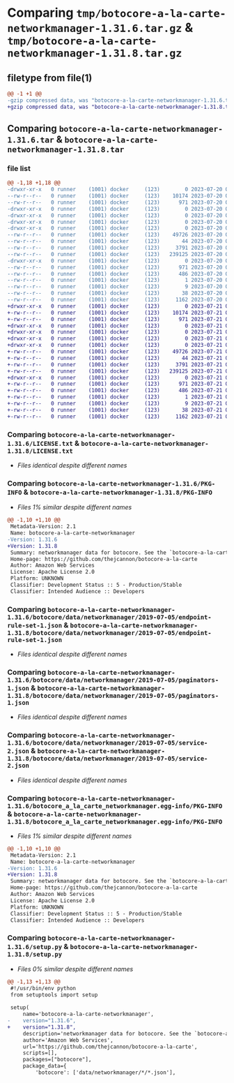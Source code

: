 # Comparing `tmp/botocore-a-la-carte-networkmanager-1.31.6.tar.gz` & `tmp/botocore-a-la-carte-networkmanager-1.31.8.tar.gz`

## filetype from file(1)

```diff
@@ -1 +1 @@
-gzip compressed data, was "botocore-a-la-carte-networkmanager-1.31.6.tar", last modified: Thu Jul 20 01:20:29 2023, max compression
+gzip compressed data, was "botocore-a-la-carte-networkmanager-1.31.8.tar", last modified: Fri Jul 21 01:21:39 2023, max compression
```

## Comparing `botocore-a-la-carte-networkmanager-1.31.6.tar` & `botocore-a-la-carte-networkmanager-1.31.8.tar`

### file list

```diff
@@ -1,18 +1,18 @@
-drwxr-xr-x   0 runner    (1001) docker     (123)        0 2023-07-20 01:20:29.522761 botocore-a-la-carte-networkmanager-1.31.6/
--rw-r--r--   0 runner    (1001) docker     (123)    10174 2023-07-20 01:20:29.000000 botocore-a-la-carte-networkmanager-1.31.6/LICENSE.txt
--rw-r--r--   0 runner    (1001) docker     (123)      971 2023-07-20 01:20:29.522761 botocore-a-la-carte-networkmanager-1.31.6/PKG-INFO
-drwxr-xr-x   0 runner    (1001) docker     (123)        0 2023-07-20 01:20:29.518761 botocore-a-la-carte-networkmanager-1.31.6/botocore/
-drwxr-xr-x   0 runner    (1001) docker     (123)        0 2023-07-20 01:20:29.518761 botocore-a-la-carte-networkmanager-1.31.6/botocore/data/
-drwxr-xr-x   0 runner    (1001) docker     (123)        0 2023-07-20 01:20:29.518761 botocore-a-la-carte-networkmanager-1.31.6/botocore/data/networkmanager/
-drwxr-xr-x   0 runner    (1001) docker     (123)        0 2023-07-20 01:20:29.522761 botocore-a-la-carte-networkmanager-1.31.6/botocore/data/networkmanager/2019-07-05/
--rw-r--r--   0 runner    (1001) docker     (123)    49726 2023-07-20 01:19:55.000000 botocore-a-la-carte-networkmanager-1.31.6/botocore/data/networkmanager/2019-07-05/endpoint-rule-set-1.json
--rw-r--r--   0 runner    (1001) docker     (123)       44 2023-07-20 01:19:55.000000 botocore-a-la-carte-networkmanager-1.31.6/botocore/data/networkmanager/2019-07-05/examples-1.json
--rw-r--r--   0 runner    (1001) docker     (123)     3791 2023-07-20 01:19:55.000000 botocore-a-la-carte-networkmanager-1.31.6/botocore/data/networkmanager/2019-07-05/paginators-1.json
--rw-r--r--   0 runner    (1001) docker     (123)   239125 2023-07-20 01:19:55.000000 botocore-a-la-carte-networkmanager-1.31.6/botocore/data/networkmanager/2019-07-05/service-2.json
-drwxr-xr-x   0 runner    (1001) docker     (123)        0 2023-07-20 01:20:29.522761 botocore-a-la-carte-networkmanager-1.31.6/botocore_a_la_carte_networkmanager.egg-info/
--rw-r--r--   0 runner    (1001) docker     (123)      971 2023-07-20 01:20:29.000000 botocore-a-la-carte-networkmanager-1.31.6/botocore_a_la_carte_networkmanager.egg-info/PKG-INFO
--rw-r--r--   0 runner    (1001) docker     (123)      486 2023-07-20 01:20:29.000000 botocore-a-la-carte-networkmanager-1.31.6/botocore_a_la_carte_networkmanager.egg-info/SOURCES.txt
--rw-r--r--   0 runner    (1001) docker     (123)        1 2023-07-20 01:20:29.000000 botocore-a-la-carte-networkmanager-1.31.6/botocore_a_la_carte_networkmanager.egg-info/dependency_links.txt
--rw-r--r--   0 runner    (1001) docker     (123)        9 2023-07-20 01:20:29.000000 botocore-a-la-carte-networkmanager-1.31.6/botocore_a_la_carte_networkmanager.egg-info/top_level.txt
--rw-r--r--   0 runner    (1001) docker     (123)       38 2023-07-20 01:20:29.522761 botocore-a-la-carte-networkmanager-1.31.6/setup.cfg
--rw-r--r--   0 runner    (1001) docker     (123)     1162 2023-07-20 01:20:29.000000 botocore-a-la-carte-networkmanager-1.31.6/setup.py
+drwxr-xr-x   0 runner    (1001) docker     (123)        0 2023-07-21 01:21:39.047247 botocore-a-la-carte-networkmanager-1.31.8/
+-rw-r--r--   0 runner    (1001) docker     (123)    10174 2023-07-21 01:21:38.000000 botocore-a-la-carte-networkmanager-1.31.8/LICENSE.txt
+-rw-r--r--   0 runner    (1001) docker     (123)      971 2023-07-21 01:21:39.047247 botocore-a-la-carte-networkmanager-1.31.8/PKG-INFO
+drwxr-xr-x   0 runner    (1001) docker     (123)        0 2023-07-21 01:21:39.047247 botocore-a-la-carte-networkmanager-1.31.8/botocore/
+drwxr-xr-x   0 runner    (1001) docker     (123)        0 2023-07-21 01:21:39.047247 botocore-a-la-carte-networkmanager-1.31.8/botocore/data/
+drwxr-xr-x   0 runner    (1001) docker     (123)        0 2023-07-21 01:21:39.047247 botocore-a-la-carte-networkmanager-1.31.8/botocore/data/networkmanager/
+drwxr-xr-x   0 runner    (1001) docker     (123)        0 2023-07-21 01:21:39.047247 botocore-a-la-carte-networkmanager-1.31.8/botocore/data/networkmanager/2019-07-05/
+-rw-r--r--   0 runner    (1001) docker     (123)    49726 2023-07-21 01:21:06.000000 botocore-a-la-carte-networkmanager-1.31.8/botocore/data/networkmanager/2019-07-05/endpoint-rule-set-1.json
+-rw-r--r--   0 runner    (1001) docker     (123)       44 2023-07-21 01:21:06.000000 botocore-a-la-carte-networkmanager-1.31.8/botocore/data/networkmanager/2019-07-05/examples-1.json
+-rw-r--r--   0 runner    (1001) docker     (123)     3791 2023-07-21 01:21:06.000000 botocore-a-la-carte-networkmanager-1.31.8/botocore/data/networkmanager/2019-07-05/paginators-1.json
+-rw-r--r--   0 runner    (1001) docker     (123)   239125 2023-07-21 01:21:06.000000 botocore-a-la-carte-networkmanager-1.31.8/botocore/data/networkmanager/2019-07-05/service-2.json
+drwxr-xr-x   0 runner    (1001) docker     (123)        0 2023-07-21 01:21:39.047247 botocore-a-la-carte-networkmanager-1.31.8/botocore_a_la_carte_networkmanager.egg-info/
+-rw-r--r--   0 runner    (1001) docker     (123)      971 2023-07-21 01:21:39.000000 botocore-a-la-carte-networkmanager-1.31.8/botocore_a_la_carte_networkmanager.egg-info/PKG-INFO
+-rw-r--r--   0 runner    (1001) docker     (123)      486 2023-07-21 01:21:39.000000 botocore-a-la-carte-networkmanager-1.31.8/botocore_a_la_carte_networkmanager.egg-info/SOURCES.txt
+-rw-r--r--   0 runner    (1001) docker     (123)        1 2023-07-21 01:21:39.000000 botocore-a-la-carte-networkmanager-1.31.8/botocore_a_la_carte_networkmanager.egg-info/dependency_links.txt
+-rw-r--r--   0 runner    (1001) docker     (123)        9 2023-07-21 01:21:39.000000 botocore-a-la-carte-networkmanager-1.31.8/botocore_a_la_carte_networkmanager.egg-info/top_level.txt
+-rw-r--r--   0 runner    (1001) docker     (123)       38 2023-07-21 01:21:39.047247 botocore-a-la-carte-networkmanager-1.31.8/setup.cfg
+-rw-r--r--   0 runner    (1001) docker     (123)     1162 2023-07-21 01:21:38.000000 botocore-a-la-carte-networkmanager-1.31.8/setup.py
```

### Comparing `botocore-a-la-carte-networkmanager-1.31.6/LICENSE.txt` & `botocore-a-la-carte-networkmanager-1.31.8/LICENSE.txt`

 * *Files identical despite different names*

### Comparing `botocore-a-la-carte-networkmanager-1.31.6/PKG-INFO` & `botocore-a-la-carte-networkmanager-1.31.8/PKG-INFO`

 * *Files 1% similar despite different names*

```diff
@@ -1,10 +1,10 @@
 Metadata-Version: 2.1
 Name: botocore-a-la-carte-networkmanager
-Version: 1.31.6
+Version: 1.31.8
 Summary: networkmanager data for botocore. See the `botocore-a-la-carte` package for more info.
 Home-page: https://github.com/thejcannon/botocore-a-la-carte
 Author: Amazon Web Services
 License: Apache License 2.0
 Platform: UNKNOWN
 Classifier: Development Status :: 5 - Production/Stable
 Classifier: Intended Audience :: Developers
```

### Comparing `botocore-a-la-carte-networkmanager-1.31.6/botocore/data/networkmanager/2019-07-05/endpoint-rule-set-1.json` & `botocore-a-la-carte-networkmanager-1.31.8/botocore/data/networkmanager/2019-07-05/endpoint-rule-set-1.json`

 * *Files identical despite different names*

### Comparing `botocore-a-la-carte-networkmanager-1.31.6/botocore/data/networkmanager/2019-07-05/paginators-1.json` & `botocore-a-la-carte-networkmanager-1.31.8/botocore/data/networkmanager/2019-07-05/paginators-1.json`

 * *Files identical despite different names*

### Comparing `botocore-a-la-carte-networkmanager-1.31.6/botocore/data/networkmanager/2019-07-05/service-2.json` & `botocore-a-la-carte-networkmanager-1.31.8/botocore/data/networkmanager/2019-07-05/service-2.json`

 * *Files identical despite different names*

### Comparing `botocore-a-la-carte-networkmanager-1.31.6/botocore_a_la_carte_networkmanager.egg-info/PKG-INFO` & `botocore-a-la-carte-networkmanager-1.31.8/botocore_a_la_carte_networkmanager.egg-info/PKG-INFO`

 * *Files 1% similar despite different names*

```diff
@@ -1,10 +1,10 @@
 Metadata-Version: 2.1
 Name: botocore-a-la-carte-networkmanager
-Version: 1.31.6
+Version: 1.31.8
 Summary: networkmanager data for botocore. See the `botocore-a-la-carte` package for more info.
 Home-page: https://github.com/thejcannon/botocore-a-la-carte
 Author: Amazon Web Services
 License: Apache License 2.0
 Platform: UNKNOWN
 Classifier: Development Status :: 5 - Production/Stable
 Classifier: Intended Audience :: Developers
```

### Comparing `botocore-a-la-carte-networkmanager-1.31.6/setup.py` & `botocore-a-la-carte-networkmanager-1.31.8/setup.py`

 * *Files 0% similar despite different names*

```diff
@@ -1,13 +1,13 @@
 #!/usr/bin/env python
 from setuptools import setup
 
 setup(
     name='botocore-a-la-carte-networkmanager',
-    version="1.31.6",
+    version="1.31.8",
     description='networkmanager data for botocore. See the `botocore-a-la-carte` package for more info.',
     author='Amazon Web Services',
     url='https://github.com/thejcannon/botocore-a-la-carte',
     scripts=[],
     packages=["botocore"],
     package_data={
         'botocore': ['data/networkmanager/*/*.json'],
```


